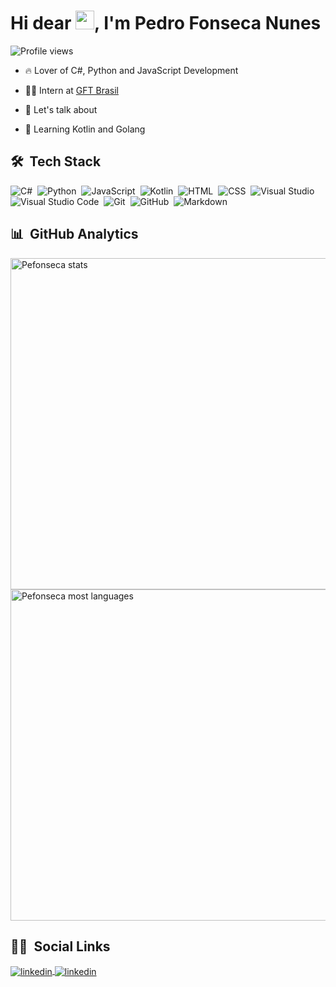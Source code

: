 
<h1 align="left"> Hi dear <img src="https://raw.githubusercontent.com/kaueMarques/kaueMarques/master/hi.gif" width="30px">, I'm Pedro Fonseca Nunes</h1>

<p align="left"> <img src="https://komarev.com/ghpvc/?username=pefonseca&color=blue" alt="Profile views" /> </p>

- 🔥 Lover of C#, Python and JavaScript Development

- 👨‍💻 Intern at [GFT Brasil](https://www.gft.com/br/pt)

- 💬 Let's talk about 

- 📝 Learning Kotlin and Golang

## 🛠 &nbsp;Tech Stack

![C#](https://img.shields.io/badge/-Csharp-05122A?style=flat&logo=csharp&logoColor=189f20)&nbsp;
![Python](https://img.shields.io/badge/-Python-05122A?style=flat&logo=python)&nbsp;
![JavaScript](https://img.shields.io/badge/-JavaScript-05122A?style=flat&logo=javascript)&nbsp;
![Kotlin](https://img.shields.io/badge/-Kotlin-05122A?style=flat&logo=kotlin&logoColor=9a5bf2)&nbsp;
![HTML](https://img.shields.io/badge/-HTML-05122A?style=flat&logo=HTML5)&nbsp;
![CSS](https://img.shields.io/badge/-CSS-05122A?style=flat&logo=css3&logoColor=1572b6)&nbsp;
![Visual Studio](https://img.shields.io/badge/-Visual%20Studio-05122A?style=flat&logo=visual-studio&logoColor=b179f1)&nbsp;
![Visual Studio Code](https://img.shields.io/badge/-Visual%20Studio%20Code-05122A?style=flat&logo=visual-studio-code&logoColor=007acc)&nbsp;
![Git](https://img.shields.io/badge/-Git-05122A?style=flat&logo=git&logoColor=f05033)&nbsp;
![GitHub](https://img.shields.io/badge/-GitHub-05122A?style=flat&logo=github)&nbsp;
![Markdown](https://img.shields.io/badge/-Markdown-05122A?style=flat&logo=Markdown)&nbsp;

## 📊 &nbsp;GitHub Analytics

<p align="left">
<img width="530em" src="https://github-readme-stats.vercel.app/api?username=pefonseca&show_icons=true&theme=highcontrast" alt="Pefonseca stats"/>
<img width="530em" src="https://github-readme-stats.vercel.app/api/top-langs/?username=pefonseca&layout=compact&theme=highcontrast" alt="Pefonseca most languages"/>
</p>

## 👦🏽 &nbsp;Social Links

<a href="https://www.linkedin.com/in/pedro-fonseca-77802a198/" target="_blank">
  <img align="center" src="https://img.shields.io/badge/-Linkedin-05122A?style=flat&logo=linkedin&logoColor=0079b9" alt="linkedin"/>
</a>
<a href="https://www.instagram.com/_pefons/" target="_blank">
  <img align="center" src="https://img.shields.io/badge/-Instagram-05122A?style=flat&logo=instagram" alt="linkedin"/>
</a>
